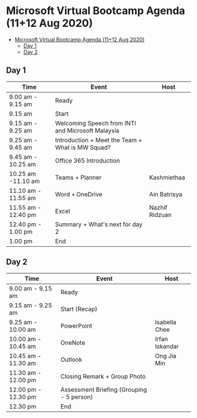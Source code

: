 # Microsoft Virtual Bootcamp Agenda (11+12 Aug 2020)

- [Microsoft Virtual Bootcamp Agenda (11+12 Aug 2020)](#microsoft-virtual-bootcamp-agenda-1112-aug-2020)
  - [Day 1](#day-1)
  - [Day 2](#day-2)

## Day 1
Time | Event | Host
------- | ------- | ------- 
9.00 am - 9.15 am  | Ready | 
9.15 am | Start | 
9.15 am - 9.25 am  | Welcoming Speech from INTI and Microsoft Malaysia | 
9.25 am - 9.45 am  | Introduction + Meet the Team + What is MW Squad? | 
9.45 am - 10.25 am  | Office 365 Introduction |
10.25 am -11.10 am  | Teams + Planner | Kashmiethaa
11.10 am - 11.55 am  | Word + OneDrive | Ain Batrisya
11.55 am - 12.40 pm  | Excel | Nazhif Ridzuan
12.40 pm - 1.00 pm | Summary + What's next for day 2 | 
1.00 pm | End | 

## Day 2
Time | Event | Host
------- | ------- | -------
9.00 am - 9.15 am  | Ready | 
9.15 am - 9.25 am | Start (Recap) | 
9.25 am - 10.00 am  | PowerPoint | Isabella Chee
10.00 am - 10.45 am  | OneNote | Irfan Iskandar
10.45 am - 11.30 am  | Outlook | Ong Jia Min
11.30 am - 12.00 pm  | Closing Remark + Group Photo |
12.00 pm - 12.30 pm  | Assessment Briefing (Grouping - 5 person) |
12.30 pm | End | 

